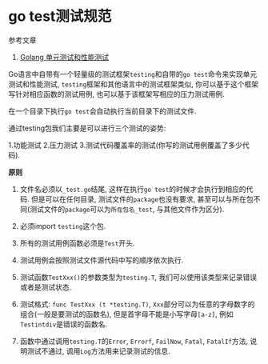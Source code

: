 # go test测试规范

参考文章

1. [Golang 单元测试和性能测试](https://blog.csdn.net/shenlanzifa/article/details/51451814)

Go语言中自带有一个轻量级的测试框架`testing`和自带的`go test`命令来实现单元测试和性能测试, `testing`框架和其他语言中的测试框架类似, 你可以基于这个框架写针对相应函数的测试用例, 也可以基于该框架写相应的压力测试用例.

在一个目录下执行`go test`会自动执行当前目录下的测试文件.

通过testing包我们主要是可以进行三个测试的姿势: 

1.功能测试 
2.压力测试 
3.测试代码覆盖率的测试(你写的测试用例覆盖了多少代码). 

**原则**

1. 文件名必须以`_test.go`结尾, 这样在执行`go test`的时候才会执行到相应的代码. 但是可以在任何目录, 测试文件的`package`也没有要求, 甚至可以与所在包不同(测试文件的`package`可以为`所在包名_test`, 与其他文件作为区分).

2. 必须import `testing`这个包.

3. 所有的测试用例函数必须是`Test`开头.

4. 测试用例会按照测试文件源代码中写的顺序依次执行.

5. 测试函数`TestXxx()`的参数类型为`testing.T`, 我们可以使用该类型来记录错误或者是测试状态.

6. 测试格式: `func TestXxx (t *testing.T)`, `Xxx`部分可以为任意的字母数字的组合(一般是要测试的函数名), 但是首字母不能是小写字母`[a-z]`, 例如`Testintdiv`是错误的函数名.

7. 函数中通过调用`testing.T`的`Error`, `Errorf`, `FailNow`, `Fatal`, `FatalIf`方法, 说明测试不通过, 调用`Log`方法用来记录测试的信息.
